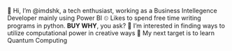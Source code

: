 👋 Hi, I’m @imdshk, a tech enthusiast, working as a Business Intellegence Developer mainly using Power BI
⏲ Likes to spend free time writing programs in python. **BUY WHY**, you ask?
👀 I’m interested in finding ways to utilize computational power in creative ways
🎯 My next target is to learn Quantum Computing


<!---
- 📫 How to reach me ...
imdshk/imdshk is a ✨ special ✨ repository because its `README.md` (this file) appears on your GitHub profile.
You can click the Preview link to take a look at your changes.
--->
